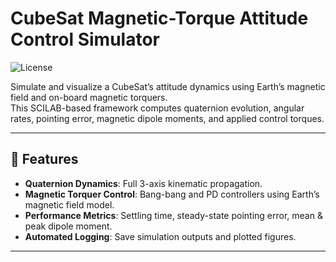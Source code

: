 # CubeSat Magnetic-Torque Attitude Control Simulator

![License](https://img.shields.io/badge/license-MIT-blue)

Simulate and visualize a CubeSat’s attitude dynamics using Earth’s magnetic field and on-board magnetic torquers.  
This SCILAB-based framework computes quaternion evolution, angular rates, pointing error, magnetic dipole moments, and applied control torques.

---

## 🚀 Features

- **Quaternion Dynamics**: Full 3-axis kinematic propagation.
- **Magnetic Torquer Control**: Bang-bang and PD controllers using Earth’s magnetic field model.
- **Performance Metrics**: Settling time, steady-state pointing error, mean & peak dipole moment.
- **Automated Logging**: Save simulation outputs and plotted figures.

---


